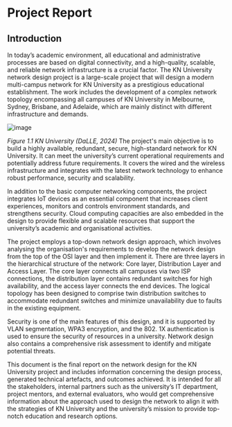 # Project Report

##	Introduction

In today’s academic environment, all educational and administrative processes are based on digital connectivity, and a high-quality, scalable, and reliable network infrastructure is a crucial factor. The KN University network design project is a large-scale project that will design a modern multi-campus network for KN University as a prestigious educational establishment. The work includes the development of a complex network topology encompassing all campuses of KN University in Melbourne, Sydney, Brisbane, and Adelaide, which are mainly distinct with different infrastructure and demands.

 ![image](https://github.com/user-attachments/assets/93b36a78-7310-45e5-815c-11ee27e9ae5a)

*Figure 1.1 KN University (DaLLE, 2024)*
The project's main objective is to build a highly available, redundant, secure, high-standard network for KN University. It can meet the university’s current operational requirements and potentially address future requirements. It covers the wired and the wireless infrastructure and integrates with the latest network technology to enhance robust performance, security and scalability. 

In addition to the basic computer networking components, the project integrates IoT devices as an essential component that increases client experiences, monitors and controls environment standards, and strengthens security. Cloud computing capacities are also embedded in the design to provide flexible and scalable resources that support the university’s academic and organisational activities.

The project employs a top-down network design approach, which involves analysing the organisation's requirements to develop the network design from the top of the OSI layer and then implement it. There are three layers in the hierarchical structure of the network: Core layer, Distribution Layer and Access Layer. The core layer connects all campuses via two ISP connections, the distribution layer contains redundant switches for high availability, and the access layer connects the end devices. The logical topology has been designed to comprise twin distribution switches to accommodate redundant switches and minimize unavailability due to faults in the existing equipment. 

Security is one of the main features of this design, and it is supported by VLAN segmentation, WPA3 encryption, and the 802. 1X authentication is used to ensure the security of resources in a university. Network design also contains a comprehensive risk assessment to identify and mitigate potential threats.

This document is the final report on the network design for the KN University project and includes information concerning the design process, generated technical artefacts, and outcomes achieved. It is intended for all the stakeholders, internal partners such as the university’s IT department, project mentors, and external evaluators, who would get comprehensive information about the approach used to design the network to align it with the strategies of KN University and the university’s mission to provide top-notch education and research options.
